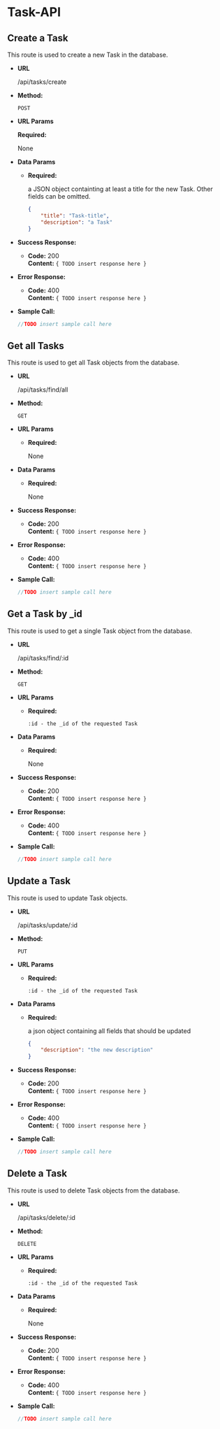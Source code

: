 # Task-API

**Create a Task**
----
This route is used to create a new Task in the database.

*   **URL**

    /api/tasks/create

*   **Method:**

    `POST`
  
*   **URL Params**

    **Required:**
 
    None

*   **Data Params**

    *   **Required:**
        
        a JSON object containting at least a title for the new Task. Other fields can be omitted. 

        ```json
        {
            "title": "Task-title",
            "description": "a Task"
        }
        ```

*   **Success Response:**

    *   **Code:** 200 <br>
        **Content:** `{ TODO insert response here }`
 
*   **Error Response:**

    *   **Code:** 400 <br>
        **Content:** `{ TODO insert response here }`

*   **Sample Call:**

    ```javascript
    //TODO insert sample call here
    ```

**Get all Tasks**
----
This route is used to get all Task objects from the database.

*   **URL**

    /api/tasks/find/all

*   **Method:**

    `GET`
  
*   **URL Params**

    *   **Required:**
 
        None

*   **Data Params**

    *   **Required:**
        
        None

*   **Success Response:**

    *   **Code:** 200 <br>
        **Content:** `{ TODO insert response here }`
 
*   **Error Response:**

    *   **Code:** 400 <br>
        **Content:** `{ TODO insert response here }`

*   **Sample Call:**

    ```javascript
    //TODO insert sample call here
    ```

**Get a Task by _id**
----
This route is used to get a single Task object from the database.

*   **URL**

    /api/tasks/find/:id

*   **Method:**

    `GET`
  
*   **URL Params**

    *   **Required:**
 
        `:id - the _id of the requested Task`

*   **Data Params**

    *   **Required:**
        
        None

*   **Success Response:**

    *   **Code:** 200 <br>
        **Content:** `{ TODO insert response here }`
 
*   **Error Response:**

    *   **Code:** 400 <br>
        **Content:** `{ TODO insert response here }`

*   **Sample Call:**

    ```javascript
    //TODO insert sample call here
    ```

**Update a Task**
----
This route is used to update Task objects. 

*   **URL**

    /api/tasks/update/:id

*   **Method:**

    `PUT`
  
*   **URL Params**

    *   **Required:**
 
        `:id - the _id of the requested Task`

*   **Data Params**

    *   **Required:**
        
        a json object containing all fields that should be updated
        ```json
        {
            "description": "the new description"
        }
        ```

*   **Success Response:**

    *   **Code:** 200 <br>
        **Content:** `{ TODO insert response here }`
 
*   **Error Response:**

    *   **Code:** 400 <br>
        **Content:** `{ TODO insert response here }`

*   **Sample Call:**

    ```javascript
    //TODO insert sample call here
    ```

**Delete a Task**
----
This route is used to delete Task objects from the database.

*   **URL**

    /api/tasks/delete/:id

*   **Method:**

    `DELETE`
  
*   **URL Params**

    *   **Required:**
 
        `:id - the _id of the requested Task`

*   **Data Params**

    *   **Required:**
        
        None

*   **Success Response:**

    *   **Code:** 200 <br>
        **Content:** `{ TODO insert response here }`
 
*   **Error Response:**

    *   **Code:** 400 <br>
        **Content:** `{ TODO insert response here }`

*   **Sample Call:**

    ```javascript
    //TODO insert sample call here
    ```
